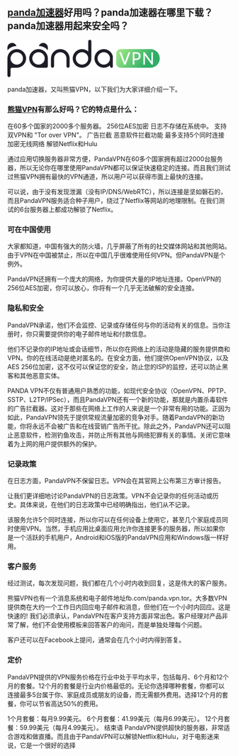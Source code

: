 ## [panda加速器](https://www.panhdpe.xyz/r/22216799)好用吗？panda加速器在哪里下载？panda加速器用起来安全吗？

![panda加速器](panda.png)

panda加速器，又叫熊猫VPN，以下我们为大家详细介绍一下。

### [熊猫VPN](https://www.panhdpe.xyz/r/22216799)有那么好吗？它的特点是什么：

在60多个国家的2000多个服务器。
256位AES加密
日志不存储在系统中。
支持双VPN和 "Tor over VPN"。
广告拦截
恶意软件拦截功能
最多支持5个同时连接
加密无线网络
解锁Netflix和Hulu

通过应用切换服务器非常方便，PandaVPN在60多个国家拥有超过2000台服务器，所以无论你在哪里使用PandaVPN都可以保证快速稳定的连接。而且我们测试过熊猫VPN拥有最快的VPN通道，所以用户可以获得市面上最快的连接。

可以说，由于没有发现泄漏（没有IP/DNS/WebRTC），所以连接是坚如磐石的，而且PandaVPN服务适合种子用户，绕过了Netflix等网站的地理限制。在我们测试的6台服务器上都成功解锁了Netflix。

### 可在中国使用

大家都知道，中国有强大的防火墙，几乎屏蔽了所有的社交媒体网站和其他网站。由于VPN在中国被禁止，所以在中国几乎很难使用任何VPN。但PandaVPN是个例外。

PandaVPN还拥有一个庞大的网络，为你提供大量的IP地址连接。OpenVPN的256位AES加密，你可以放心，你将有一个几乎无法破解的安全连接。

### 隐私和安全

PandaVPN承诺，他们不会监控、记录或存储任何与你的活动有关的信息。当你注册时，你只需要提供你的电子邮件地址和付款信息。

他们不记录你的IP地址或会话细节，所以你在网络上的活动是隐藏的服务提供商和VPN。你的在线活动是绝对匿名的。在安全方面，他们提供OpenVPN协议，以及AES 256位加密，这不仅可以保证您的安全，防止您的ISP的监控，还可以防止黑客和其他恶意实体。

PANDA VPN不仅有普通用户熟悉的功能，如现代安全协议（OpenVPN、PPTP、SSTP、L2TP/IPSec），而且PandaVPN还有一个新的功能，那就是内置杀毒软件的广告拦截器。这对于那些在网络上工作的人来说是一个非常有用的功能。正因为如此，PandaVPN领先于提供常规流量加密的竞争对手。随着PandaVPN的新功能，你将永远不会被广告和在线营销广告所干扰。除此之外，PandaVPN还可以阻止恶意软件，检测钓鱼攻击，并防止所有其他与网络犯罪有关的事情。关闭它意味着为上网的用户提供额外的保护。

### 记录政策

在日志方面，PandaVPN不保留日志。VPN会在其官网上公布第三方审计报告。

让我们更详细地讨论PandaVPN的日志政策。VPN不会记录你的任何活动或历史。具体来说，在他们的日志政策中已经明确指出，他们从不记录。


该服务允许5个同时连接，所以你可以在任何设备上使用它，甚至几个家庭成员同时使用VPN。当然，手机应用比桌面应用允许你连接更多的服务器，所以如果你是一个活跃的手机用户，Android和iOS版的PandaVPN应用和Windows版一样好用。

### 客户服务

经过测试，每次发现问题，我们都在几个小时内收到回复，这是伟大的客户服务。

熊猫VPN也有一个消息系统和电子邮件地址fb.com/panda.vpn.tor。大多数VPN提供商在大约一个工作日内回应电子邮件和消息，但他们在一个小时内回应。这是快速的! 我们必须承认，PandaVPN在客户支持方面非常出色。客户经理对产品非常了解，他们不会使用模板来回答客户的询问，而是单独处理每个问题。

客户还可以在Facebook上提问，通常会在几个小时内得到答复。

### 定价

PandaVPN提供的VPN服务价格在行业中处于平均水平，包括每月、6个月和12个月的套餐。12个月的套餐是行业内价格最低的。无论你选择哪种套餐，你都可以连接最多5台属于你、家庭成员或朋友的设备，而无需额外费用。选择12个月的套餐，你可以节省高达50%的费用。

1个月套餐：每月9.99美元。
6个月套餐：41.99美元（每月6.99美元）。
12个月套餐：59.99美元（每月4.99美元）。
结束语
PandaVPN提供超快的服务器，非常适合游戏和做直播。而且由于PandaVPN可以解锁Netflix和Hulu，对于电影迷来说，它是一个很好的选择


